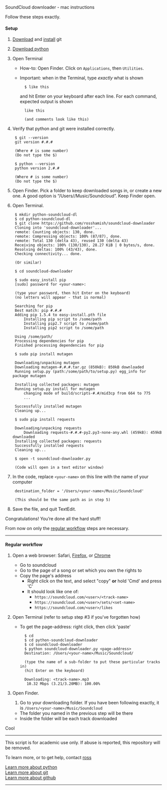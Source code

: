 SoundCloud downloader - mac instructions

Follow these steps exactly.

#### Setup

1. [Download](http://git-scm.com/download/mac) and [install](http://git-scm.com/book/en/v2/Getting-Started-Installing-Git#Installing-on-Mac) git

2. [Download python](https://www.python.org/downloads/release/python-342/)

3. Open Terminal
    * How-to: Open Finder. Click on `Applications`, then `Utilities`. 
    * Important: when in the Terminal, type *exactly* what is shown

            $ like this

        and hit Enter on your keyboard after each line. For each command, expected output is shown

            like this
    
            (and comments look like this)

4. Verify that python and git were installed correctly.

        $ git --version
        git version #.#.#

        (Where # is some number)
        (Do not type the $)

        $ python --version
        python version 2.#.#

        (Where # is some number)
        (Do not type the $)

5. Open Finder. Pick a folder to keep downloaded songs in, or create a new one. A good option is “/Users/<your-name>/Music/Soundcloud”. Keep Finder open.

6. Open Terminal.

        $ mkdir python-soundcloud-dl
        $ cd python-soundcloud-dl
        $ git clone https://github.com/rosshamish/soundcloud-downloader
        Cloning into 'soundcloud-downloader'...
        remote: Counting objects: 130, done.
        remote: Compressing objects: 100% (87/87), done.
        remote: Total 130 (delta 43), reused 130 (delta 43)
        Receiving objects: 100% (130/130), 28.27 KiB | 0 bytes/s, done.
        Resolving deltas: 100% (43/43), done.
        Checking connectivity... done.

        (Or similar)

        $ cd soundcloud-downloader

        $ sudo easy_install pip
        [sudo] password for <your-name>: 

        (type your password, then hit Enter on the keyboard)
        (no letters will appear - that is normal)
    
        Searching for pip
        Best match: pip #.#.#
        Adding pip 1.5.4 to easy-install.pth file
            Installing pip script to /some/path
            Installing pip2.7 script to /some/path
            Installing pip2 script to /some/path
    
        Using /some/path/
        Processing dependencies for pip
        Finished processing dependencies for pip
    
        $ sudo pip install mutagen
    
        Downloading/unpacking mutagen
        Downloading mutagen-#.#.#.tar.gz (850kB): 850kB downloaded
        Running setup.py (path:/some/path/to/setup.py) egg_info for package mutagen
            
        Installing collected packages: mutagen
        Running setup.py install for mutagen
            changing mode of build/scripts-#.#/mid3cp from 664 to 775
            ...
    
        Successfully installed mutagen
        Cleaning up...
    
        $ sudo pip install requests
    
        Downloading/unpacking requests
            Downloading requests-#.#.#-py2.py3-none-any.whl (459kB): 459kB downloaded
        Installing collected packages: requests
        Successfully installed requests
        Cleaning up...

        $ open -t soundcloud-downloader.py

        (Code will open in a text editor window)

7. In the code, replace `<your-name>` on this line with the name of your computer

        destination_folder = '/Users/<your-name>/Music/Soundcloud'

        (This should be the same path as in step 5)

8. Save the file, and quit TextEdit.

Congratulations! You’re done all the hard stuff! 

From now on only the [regular workflow](#regular-workflow) steps are necessary.

------

#### Regular workflow

1. Open a web browser: Safari, [Firefox], or [Chrome]
    * Go to soundcloud
    * Go to the page of a song or set which you own the rights to
    * Copy the page's address
        * Right click on the text, and select "copy" **or** hold 'Cmd' and press 'C'
        * It should look like one of:
            * `https://soundcloud.com/<user>/<track-name>`
            * `https://soundcloud.com/<user>/sets/<set-name>`
            * `https://soundcloud.com/<user>/likes `

2. Open Terminal (refer to setup step #3 if you've forgotten how)
    * To get the page-address: right click, then click 'paste'

            $ cd
            $ cd python-soundcloud-downloader
            $ cd soundcloud-downloader
            $ python soundcloud-downloader.py <page-address>
            Destination: /Users/<your-name>/Music/Soundcloud/
        
            (type the name of a sub-folder to put these particular tracks in)
            (hit Enter on the keyboard)
        
            Downloading: <track-name>.mp3
             10.32 Mbps (3.21/3.20MB): 100.00%

3. Open Finder.
    1. Go to your downloading folder. If you have been following exactly, it is `/Users/<your-name>/Music/Soundcloud`
    * The folder you named in the previous step will be there
    * Inside the folder will be each track downloaded

Cool

-----

This script is for academic use only. If abuse is reported, this repository will be removed.

To learn more, or to get help, contact [ross](https://github.com/rosshamish/)

[Learn more about python]  
[Learn more about git]  
[Learn more about github]  

------

[Firefox]: https://www.mozilla.org/en-US/firefox/new/
[Chrome]: http://www.google.ca/chrome/

[Learn more about python]: http://docs.activestate.com/activepython/2.7/easytut/index.html
[Learn more about git]: http://cswsolutions.com/featured-post/git-for-non-developers/
[Learn more about github]: http://readwrite.com/2013/09/30/understanding-github-a-journey-for-beginners-part-1
